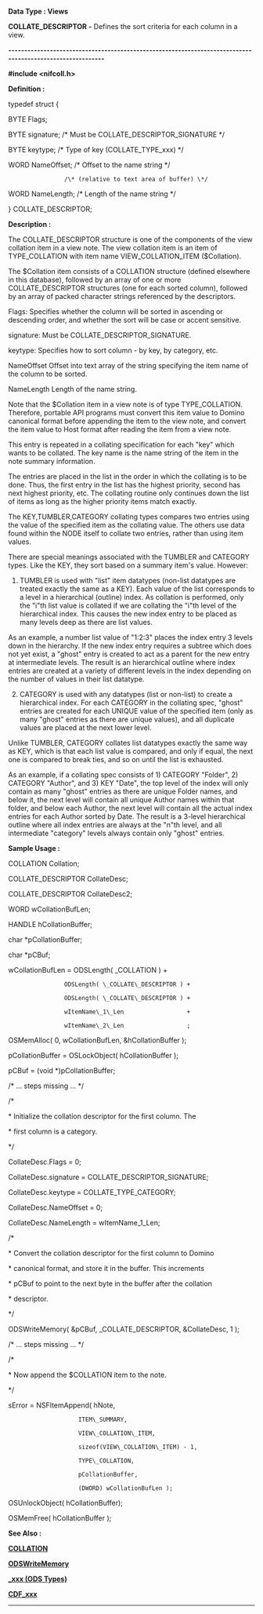 




<!--
 /\* Font Definitions \*/
 @font-face
 {font-family:Courier;
 panose-1:2 7 4 9 2 2 5 2 4 4;}
@font-face
 {font-family:"Tms Rmn";
 panose-1:2 2 6 3 4 5 5 2 3 4;}
@font-face
 {font-family:Helv;
 panose-1:2 11 6 4 2 2 2 3 2 4;}
@font-face
 {font-family:"Cambria Math";
 panose-1:2 4 5 3 5 4 6 3 2 4;}
 /\* Style Definitions \*/
 p.MsoNormal, li.MsoNormal, div.MsoNormal
 {margin-top:0cm;
 margin-right:0cm;
 margin-bottom:8.0pt;
 margin-left:0cm;
 line-height:107%;
 font-size:11.0pt;
 font-family:"Calibri",sans-serif;}
.MsoChpDefault
 {font-size:11.0pt;}
.MsoPapDefault
 {margin-bottom:8.0pt;
 line-height:107%;}
 /\* Page Definitions \*/
 @page WordSection1
 {size:612.0pt 792.0pt;
 margin:72.0pt 72.0pt 72.0pt 72.0pt;}
div.WordSection1
 {page:WordSection1;}
-->




 


**Data Type : Views**



**COLLATE\_DESCRIPTOR** **-** Defines the
sort criteria for each column in a view.


**----------------------------------------------------------------------------------------------------------**



**#include
<nifcoll.h>**



**Definition :**



typedef struct {  

   BYTE Flags;  

   BYTE signature;  /\* Must be COLLATE\_DESCRIPTOR\_SIGNATURE \*/  

   BYTE keytype;    /\* Type of key (COLLATE\_TYPE\_xxx) \*/  

   WORD NameOffset; /\* Offset to the name string \*/  

                    /\* (relative to text area of buffer) \*/  

   WORD NameLength; /\* Length of the name string \*/  

} COLLATE\_DESCRIPTOR;


 


**Description :**



The COLLATE\_DESCRIPTOR
structure is one of the components of the view collation item in a view note.
The view collation item is an item of TYPE\_COLLATION with item name
VIEW\_COLLATION\_ITEM ($Collation).  

  

The $Collation item consists of a COLLATION structure (defined elsewhere in
this database), followed by an array of one or more COLLATE\_DESCRIPTOR
structures (one for each sorted column), followed by an array of packed
character strings referenced by the descriptors.  

  

Flags:             Specifies whether the column will be sorted in ascending or
descending order, and whether the sort will be case or accent sensitive.   

signature:       Must be COLLATE\_DESCRIPTOR\_SIGNATURE.  

keytype:         Specifies how to sort column - by key, by category, etc.  

NameOffset   Offset into text array of the string specifying the item name of
the column to be sorted.  

NameLength  Length of the name string.  

  

Note that the $Collation item in a view note is of type TYPE\_COLLATION.
Therefore, portable API programs must convert this item value to Domino
canonical format before appending the item to the view note, and convert the
item value to Host format after reading the item from a view note.  

  

This entry is repeated in a collating specification for each "key"
which wants to be collated. The key name is the name string of the item in the
note summary information.  

  

 The entries are placed in the list in the order in which the collating is to
be done. Thus, the first entry in the list has the highest priority, second has
next highest priority, etc.  The collating routine only continues down the list
of items as long as the higher priority items match exactly.  

  

 The KEY,TUMBLER,CATEGORY collating types compares two entries using the value
of the specified item as the collating value. The others use data found within
the NODE itself to collate two entries, rather than using item values.  

  

 There are special meanings associated with the TUMBLER and CATEGORY types.
Like the KEY, they sort based on a summary item's value.  However:  

  

 1) TUMBLER is used with "list" item datatypes (non-list datatypes
are treated exactly the same as a KEY). Each value of the list corresponds to a
level in a hierarchical (outline) index.  As collation is performed, only the
"i"th list value is collated if we are collating the "i"th
level of the hierarchical index.  This causes the new index entry to be placed
as many levels deep as there are list values.  

  

 As an example, a number list value of "1:2:3" places the index entry
3 levels down in the hierarchy. If the new index entry requires a subtree which
does not yet exist, a "ghost" entry is created to act as a parent for
the new entry at intermediate levels. The result is an hierarchical outline
where index entries are created at a variety of different levels in the index
depending on the number of values in their list datatype.  

  

 2) CATEGORY is used with any datatypes (list or non-list) to create a
hierarchical index.  For each CATEGORY in the collating spec, "ghost"
entries are created for each UNIQUE value of the specified item (only as many
"ghost" entries as there are unique values), and all duplicate values
are placed at the next lower level.  

  

 Unlike TUMBLER, CATEGORY collates list datatypes exactly the same way as KEY,
which is that each list value is compared, and only if equal, the next one is
compared to break ties, and so on until the list is exhausted.  

  

 As an example, if a collating spec consists of 1) CATEGORY "Folder",
2) CATEGORY "Author", and 3) KEY "Date", the top level of
the index will only contain as many "ghost" entries as there are
unique Folder names, and below it, the next level will contain all unique
Author names within that folder, and below each Author, the next level will
contain all the actual index entries for each Author sorted by Date. The result
is a 3-level hierarchical outline where all index entries are always at the
"n"th level, and all intermediate "category" levels always
contain only "ghost" entries.


 **Sample Usage :**


  

COLLATION          Collation;  

COLLATE\_DESCRIPTOR CollateDesc;  

COLLATE\_DESCRIPTOR CollateDesc2;  

WORD   wCollationBufLen;  

HANDLE hCollationBuffer;  

char  \*pCollationBuffer;  

char  \*pCBuf;  

  

  

wCollationBufLen =  ODSLength( \_COLLATION )          +  

                    ODSLength( \_COLLATE\_DESCRIPTOR ) +  

                    ODSLength( \_COLLATE\_DESCRIPTOR ) +  

                    wItemName\_1\_Len                  +  

                    wItemName\_2\_Len                  ;  

  

OSMemAlloc( 0, wCollationBufLen, &hCollationBuffer );  

  

pCollationBuffer = OSLockObject( hCollationBuffer );  

  

pCBuf = (void \*)pCollationBuffer;  

  

/\* ... steps missing ... \*/  

      

/\*  

 \*  Initialize the collation descriptor for the first column. The  

 \*  first column is a category.  

 \*/  

  

CollateDesc.Flags = 0;     

CollateDesc.signature = COLLATE\_DESCRIPTOR\_SIGNATURE;  

CollateDesc.keytype = COLLATE\_TYPE\_CATEGORY;  

CollateDesc.NameOffset = 0;  

CollateDesc.NameLength = wItemName\_1\_Len;  

  

/\*  

 \* Convert the collation descriptor for the first column to Domino   

 \* canonical format, and store it in the buffer. This increments  

 \* pCBuf to point to the next byte in the buffer after the collation  

 \* descriptor.  

 \*/  

  

ODSWriteMemory( &pCBuf, \_COLLATE\_DESCRIPTOR, &CollateDesc, 1 );  

  

/\* ... steps missing ... \*/  

  

/\*  

 \*  Now append the $COLLATION item to the note.  

 \*/  

      

sError = NSFItemAppend( hNote,  

                        ITEM\_SUMMARY,  

                        VIEW\_COLLATION\_ITEM,  

                        sizeof(VIEW\_COLLATION\_ITEM) - 1,  

                        TYPE\_COLLATION,  

                        pCollationBuffer,  

                        (DWORD) wCollationBufLen );  

  

OSUnlockObject( hCollationBuffer);  

OSMemFree( hCollationBuffer );


 **See Also :**


**[COLLATION](COLLATION.md)**


**[ODSWriteMemory](ODSWriteMemory.md)**


**[\_xxx (ODS Types)](notes:///8525872100478C66/61FD4E9848264AD28525620B006BA8BD/B6624318DA38E8A885255F18007069DE)**


**[CDF\_xxx](notes:///8525872100478C66/61FD4E9848264AD28525620B006BA8BD/755926CD3542EDAB8525667800605A94)**



----------------------------------------------------------------------------------------------------------


 





